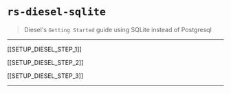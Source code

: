 # `rs-diesel-sqlite`

> Diesel's `Getting Started` guide using SQLite instead of Postgresql

---

[[SETUP_DIESEL_STEP_1]]

[[SETUP_DIESEL_STEP_2]]

[[SETUP_DIESEL_STEP_3]]

---